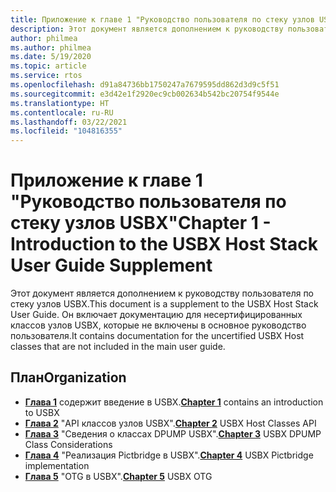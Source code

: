```yaml
---
title: Приложение к главе 1 "Руководство пользователя по стеку узлов USBX"
description: Этот документ является дополнением к руководству пользователя по стеку узлов USBX. Он включает документацию для несертифицированных классов узлов USBX, которые не включены в основное руководство пользователя.
author: philmea
ms.author: philmea
ms.date: 5/19/2020
ms.topic: article
ms.service: rtos
ms.openlocfilehash: d91a84736bb1750247a7679595dd862d3d9c5f51
ms.sourcegitcommit: e3d42e1f2920ec9cb002634b542bc20754f9544e
ms.translationtype: HT
ms.contentlocale: ru-RU
ms.lasthandoff: 03/22/2021
ms.locfileid: "104816355"
---
```

# <a name="chapter-1---introduction-to-the-usbx-host-stack-user-guide-supplement"></a><span data-ttu-id="b4481-104">Приложение к главе 1 "Руководство пользователя по стеку узлов USBX"</span><span class="sxs-lookup"><span data-stu-id="b4481-104">Chapter 1 - Introduction to the USBX Host Stack User Guide Supplement</span></span>

<span data-ttu-id="b4481-105">Этот документ является дополнением к руководству пользователя по стеку узлов USBX.</span><span class="sxs-lookup"><span data-stu-id="b4481-105">This document is a supplement to the USBX Host Stack User Guide.</span></span> <span data-ttu-id="b4481-106">Он включает документацию для несертифицированных классов узлов USBX, которые не включены в основное руководство пользователя.</span><span class="sxs-lookup"><span data-stu-id="b4481-106">It contains documentation for the uncertified USBX Host classes that are not included in the main user guide.</span></span>

## <a name="organization"></a><span data-ttu-id="b4481-107">План</span><span class="sxs-lookup"><span data-stu-id="b4481-107">Organization</span></span>

- <span data-ttu-id="b4481-108">[**Глава 1**](usbx-host-stack-supplemental-1.md) содержит введение в USBX.</span><span class="sxs-lookup"><span data-stu-id="b4481-108">[**Chapter 1**](usbx-host-stack-supplemental-1.md) contains an introduction to USBX</span></span>
- <span data-ttu-id="b4481-109">[**Глава 2**](usbx-host-stack-supplemental-2.md) "API классов узлов USBX".</span><span class="sxs-lookup"><span data-stu-id="b4481-109">[**Chapter 2**](usbx-host-stack-supplemental-2.md) USBX Host Classes API</span></span>
- <span data-ttu-id="b4481-110">[**Глава 3**](usbx-host-stack-supplemental-3.md) "Сведения о классах DPUMP USBX".</span><span class="sxs-lookup"><span data-stu-id="b4481-110">[**Chapter 3**](usbx-host-stack-supplemental-3.md) USBX DPUMP Class Considerations</span></span>
- <span data-ttu-id="b4481-111">[**Глава 4**](usbx-host-stack-supplemental-4.md) "Реализация Pictbridge в USBX".</span><span class="sxs-lookup"><span data-stu-id="b4481-111">[**Chapter 4**](usbx-host-stack-supplemental-4.md) USBX Pictbridge implementation</span></span>
- <span data-ttu-id="b4481-112">[**Глава 5**](usbx-host-stack-supplemental-5.md) "OTG в USBX".</span><span class="sxs-lookup"><span data-stu-id="b4481-112">[**Chapter 5**](usbx-host-stack-supplemental-5.md) USBX OTG</span></span>
